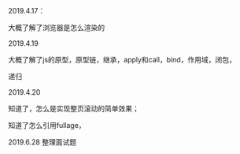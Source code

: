 2019.4.17：

大概了解了浏览器是怎么渲染的



2019.4.19

大概了解了js的原型，原型链，继承，apply和call，bind，作用域，闭包，

递归

2019.4.20

知道了，怎么是实现整页滚动的简单效果；

知道了怎么引用fullage，



2019.6.28 整理面试题

